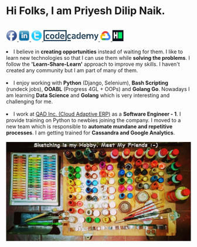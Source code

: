<H1>Hi Folks, I am Priyesh Dilip Naik.</H1>
<br>
<a href="https://www.facebook.com/public/Priyesh-Naik">
<img src="https://github.com/filopd/filopd/blob/master/images/facebook.png" alt="filopd-facebook" width="30" height="30"/>
</a>
<a href="https://www.linkedin.com/in/erpriyeshnaik/">
<img src="https://github.com/filopd/filopd/blob/master/images/linkedin.png" alt="filopd-linkedin" width="30" height="30"/>
</a>
<a href="https://twitter.com/priyesh_filopd">
<img src="https://github.com/filopd/filopd/blob/master/images/twitter.png" alt="filopd-twitter" width="30" height="30"/>
</a>
<a href="https://www.codecademy.com/users/filopd/achievements">
<img src="https://github.com/filopd/filopd/blob/master/images/codecademy.png" alt="filopd-codecademy-badges" width="150" height="30"/>
</a>
<a href="https://google.qwiklabs.com/public_profiles/b4a0adcb-56e9-45d1-93fc-f057b3128076">
<img src="https://github.com/filopd/filopd/blob/master/images/gcp_badges.png" alt="filopd-gcp-badges" width="30" height="30"/>
</a>
<a href="https://www.hackerrank.com/dashboard">
<img src="https://github.com/filopd/filopd/blob/master/images/hackerrank.png" alt="filopd-hackerrank-dashboard" width="30" height="30"/>
</a>

<br>
<br>
<li>I believe in <b>creating opportunities</b> instead of waiting for them. I like to learn new technologies so that I can use them while <b>solving the problems</b>. I follow the <b>'Learn-Share-Learn'</b> approach to improve my skills. I haven't created any community but I am part of many of them.</li>
<br>
<li>I enjoy working with <b>Python</b> (Django, Selenium), <b>Bash Scripting</b> (rundeck jobs), <b>OOABL</b> (Progress 4GL + OOPs) and <b>Golang Go</b>. 
Nowadays I am learning <b>Data Science</b> and <b>Golang</b> which is very interesting and challenging for me.</li>
<br>
<li>I work at <a href='https://www.qad.com/'>QAD Inc. (Cloud Adaptive ERP)</a> as a <b>Software Engineer - 1</b>. I provide training on Python to newbies joining the company. I moved to a new team which is responsible to <b>automate mundane and repetitive processes</b>. I am getting trained for <b>Cassandra and Google Analytics</b>.</li>
<br>
<img src="https://github.com/filopd/filopd/blob/master/images/filopd-wallpaper.jpg" alt="Priyesh Naik github repo wallpaper image."/>
<br>